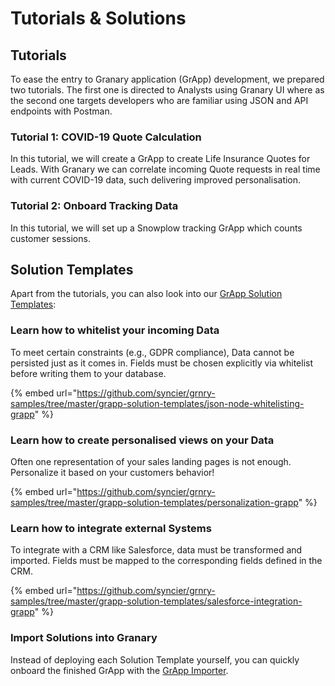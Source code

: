 # Tutorials & Solutions

## Tutorials

To ease the entry to Granary application \(GrApp\) development, we prepared two tutorials. The first one is directed to Analysts using Granary UI where as the second one targets developers who are familiar using JSON and API endpoints with Postman.

### Tutorial 1: COVID-19 Quote Calculation

In this tutorial, we will create a GrApp to create Life Insurance Quotes for Leads. With Granary we can correlate incoming Quote requests in real time with current COVID-19 data, such delivering improved personalisation.

### Tutorial 2: Onboard Tracking Data

In this tutorial, we will set up a Snowplow tracking GrApp which counts customer sessions.

## Solution Templates

Apart from the tutorials, you can also look into our [GrApp Solution Templates](https://github.com/syncier/grnry-samples/tree/master/grapp-solution-templates):

### Learn how to whitelist your incoming Data

To meet certain constraints \(e.g., GDPR compliance\), Data cannot be persisted just as it comes in. Fields must be chosen explicitly via whitelist before writing them to your database.

{% embed url="https://github.com/syncier/grnry-samples/tree/master/grapp-solution-templates/json-node-whitelisting-grapp" %}

### Learn how to create personalised views on your Data

Often one representation of your sales landing pages is not enough. Personalize it based on your customers behavior!

{% embed url="https://github.com/syncier/grnry-samples/tree/master/grapp-solution-templates/personalization-grapp" %}

### Learn how to integrate external Systems

To integrate with a CRM like Salesforce, data must be transformed and imported. Fields must be mapped to the corresponding fields defined in the CRM.

{% embed url="https://github.com/syncier/grnry-samples/tree/master/grapp-solution-templates/salesforce-integration-grapp" %}

### Import Solutions into Granary

Instead of deploying each Solution Template yourself, you can quickly onboard the finished GrApp with the [GrApp Importer](../staging-of-data-pipelines.md#3-running-the-import-job). 







